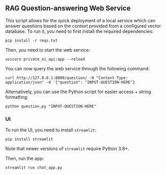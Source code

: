 ## RAG Question-answering Web Service

This script allows for the quick deployment of a local service which can answer questions based on
the context provided from a configured vector database.
To run it, you need to first install the required dependencies:
```
pip install -r reqs.txt
```

Then, you need to start the web service:
```
uvicorn private_ai_api:app --reload
```

You can now query the web service through the following command:
```
curl http://127.0.0.1:8000/question/ -H "Content-Type: application/json" -d '{"question": "INPUT-QUESTION-HERE"}
```

Alternatively, you can use the Python script for easier access + string formatting:
```
python question.py "INPUT-QUESTION-HERE"
```

### UI

To run the UI, you need to install `streamlit`:
```
pip install streamlit
```
Note that newer versions of `streamlit` require Python 3.8+.

Then, run the app:
```
streamlit run chat_app.py
```